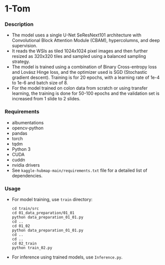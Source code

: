 # 1-Tom

### Description
- The model uses a single U-Net SeResNext101 architecture with Convolutional Block Attention Module (CBAM), hypercolumns, and deep supervision. 
- It reads the WSIs as tiled 1024x1024 pixel images and then further resized as 320x320 tiles and sampled using a balanced sampling strategy. 
- The model is trained using a combination of Binary Cross-entropy loss and Lovász Hinge loss, and the optimizer used is SGD (Stochastic gradient descent). Training is for 20 epochs, with a learning rate of 1e-4 to 1e-6 and batch size of 8.
- For the model trained on colon data from scratch or using transfer learning, the training is done for 50-100 epochs and the validation set is increased from 1 slide to 2 slides.

### Requirements
- albumentations
- opencv-python
- pandas
- torch
- tqdm
- Python 3
- CUDA 
- cuddn 
- nvidia drivers 
- See `kaggle-hubmap-main/requirements.txt` file for a detailed list of dependencies.

### Usage
- For model training, use `train` directory:
    ```
    cd train/src
    cd 01_data_preparation/01_01
    python data_preparation_01_01.py
    cd ..
    cd 01_02
    python data_preparation_01_01.py
    cd ..
    cd ..
    cd 02_train
    python train_02.py
    ```
- For inference using trained models, use `Inference.py`.
